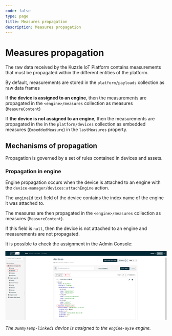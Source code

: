```yaml
---
code: false
type: page
title: Measures propagation
description: Measures propagation
---
```


# Measures propagation

The raw data received by the Kuzzle IoT Platform contains measurements that must be propagated within the different entities of the platform.

By default, measurements are stored in the `platform/payloads` collection as raw data frames

If **the device is assigned to an engine**, then the measurements are propagated in the `<engine>/measures` collection as measures (`MeasureContent`)

If **the device is not assigned to an engine**, then the measurements are propagated in the in the `platform/devices`  collection as embedded measures  (`EmbeddedMeasure`) in the `lastMeasures` property.

## Mechanisms of propagation

Propagation is governed by a set of rules contained in devices and assets.

### Propagation in engine

Engine propagation occurs when the device is attached to an engine with the `device-manager/devices:attachEngine` action.

The `engineId` text field of the device contains the index name of the engine it was attached to.

The measures are then propagated in the `<engine>/measures` collection as measures (`MeasureContent`).

If this field is `null`, then the device is not attached to an engine and measurements are not propagated.

It is possible to check the assignment in the Admin Console:

![Engine Propagation](./engine-propagation.png)

_The `DummyTemp-linked1` device is assigned to the `engine-ayse` engine._